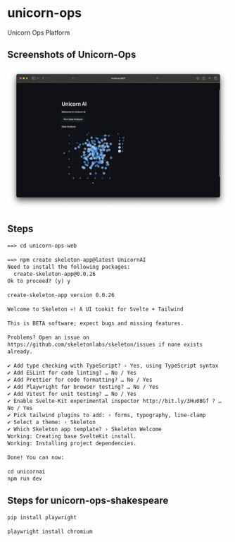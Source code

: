 # unicorn-ops
Unicorn Ops Platform

## Screenshots of Unicorn-Ops
![Screenshot 1](https://raw.githubusercontent.com/arunabhdas/unicorn-ops/main/screenshots/unicorn_ai_screenshot_1.png)
## Steps

```
==> cd unicorn-ops-web

==> npm create skeleton-app@latest UnicornAI
Need to install the following packages:
  create-skeleton-app@0.0.26
Ok to proceed? (y) y

create-skeleton-app version 0.0.26

Welcome to Skeleton 💀! A UI tookit for Svelte + Tailwind

This is BETA software; expect bugs and missing features.

Problems? Open an issue on https://github.com/skeletonlabs/skeleton/issues if none exists already.

✔ Add type checking with TypeScript? › Yes, using TypeScript syntax
✔ Add ESLint for code linting? … No / Yes
✔ Add Prettier for code formatting? … No / Yes
✔ Add Playwright for browser testing? … No / Yes
✔ Add Vitest for unit testing? … No / Yes
✔ Enable Svelte-Kit experimental inspector http://bit.ly/3Hu0BGf ? … No / Yes
✔ Pick tailwind plugins to add: › forms, typography, line-clamp
✔ Select a theme: › Skeleton
✔ Which Skeleton app template? › Skeleton Welcome
Working: Creating base SvelteKit install.
Working: Installing project dependencies.

Done! You can now:

cd unicornai
npm run dev

```


## Steps for unicorn-ops-shakespeare

```
pip install playwright

playwright install chromium
```
